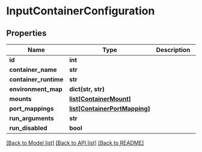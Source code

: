 # InputContainerConfiguration

## Properties
Name | Type | Description | Notes
------------ | ------------- | ------------- | -------------
**id** | **int** |  | [optional] 
**container_name** | **str** |  | 
**container_runtime** | **str** |  | [optional] 
**environment_map** | **dict(str, str)** |  | [optional] 
**mounts** | [**list[ContainerMount]**](ContainerMount.md) |  | [optional] 
**port_mappings** | [**list[ContainerPortMapping]**](ContainerPortMapping.md) |  | [optional] 
**run_arguments** | **str** |  | [optional] 
**run_disabled** | **bool** |  | [optional] 

[[Back to Model list]](../README.md#documentation-for-models) [[Back to API list]](../README.md#documentation-for-api-endpoints) [[Back to README]](../README.md)


